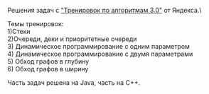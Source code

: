 Решения задач с ["Тренировок по алгоритмам 3.0"](https://yandex.ru/yaintern/algorithm-training) от Яндекса.\

Темы тренировок: \
    1)Стеки\
    2)Очереди, деки и приоритетные очереди\
  3) Динамическое программирование с одним параметром\
  4) Динамическое программирование с двумя параметрами\
  5) Обход графов в глубину\
  6) Обход графов в ширину

Часть задач решена на Java, часть на С++.
